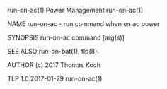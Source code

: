 run-on-ac(1)                                                                                   Power Management                                                                                  run-on-ac(1)

NAME
       run-on-ac - run command when on ac power

SYNOPSIS
       run-on-ac command [arg(s)]

SEE ALSO
       run-on-bat(1), tlp(8).

AUTHOR
       (c) 2017 Thomas Koch <linrunner at gmx.net>

TLP 1.0                                                                                           2017-01-29                                                                                     run-on-ac(1)
